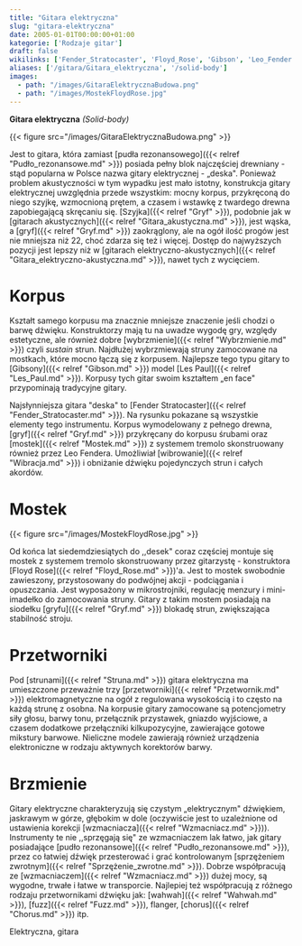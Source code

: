 ```yaml
---
title: "Gitara elektryczna"
slug: "gitara-elektryczna"
date: 2005-01-01T00:00:00+01:00
kategorie: ['Rodzaje gitar']
draft: false
wikilinks: ['Fender_Stratocaster', 'Floyd_Rose', 'Gibson', 'Leo_Fender', 'Les_Paul', 'Szyjka', 'akord', 'chorus', 'flanger', 'fuzz', 'gitara_akustyczna', 'gitara_elektryczno-akustyczna', 'grafika:GitaraElektrycznaBudowa.png', 'grafika:MostekFloydRose.jpg', 'gryf', 'gryf', 'gryf', 'menzura', 'mikrostrojnik', 'mostek', 'potencjometr', 'pr%C3%B3g', 'przesterowanie', 'przetwornik', 'pud%C5%82o_rezonansowe', 'pud%C5%82o_rezonansowe', 'sprz%C4%99%C5%BCenie_zwrotne', 'struna', 'wahwah', 'wibrato', 'wybrzmienie', 'wzmacniacz', 'wzmacniacz']
aliases: ['/gitara/Gitara_elektryczna', '/solid-body']
images:
  - path: "/images/GitaraElektrycznaBudowa.png"
  - path: "/images/MostekFloydRose.jpg"
---
```

**Gitara elektryczna** *(Solid-body)*

{{< figure src="/images/GitaraElektrycznaBudowa.png" >}}

Jest to gitara, która zamiast [pudła
rezonansowego]({{< relref "Pudło_rezonansowe.md" >}}) posiada pełny blok
najczęściej drewniany - stąd popularna w Polsce nazwa gitary
elektrycznej - „deska". Ponieważ problem akustyczności w tym wypadku
jest mało istotny, konstrukcja gitary elektrycznej uwzględnia przede
wszystkim: mocny korpus, przykręconą do niego szyjkę, wzmocnioną prętem,
a czasem i wstawkę z twardego drewna zapobiegającą skręcaniu się.
[Szyjka]({{< relref "Gryf" >}}), podobnie jak w [gitarach
akustycznych]({{< relref "Gitara_akustyczna.md" >}}), jest wąska, a
[gryf]({{< relref "Gryf.md" >}}) zaokrąglony, ale na ogół ilość
progów<!-- link nie odnosił się do niczego: 'Gitara elektryczna' ('content/Gitara_elektryczna.md') links to 'próg' ('content/próg.md') and that does not exist --> jest nie mniejsza niż 22, choć zdarza się
też i więcej. Dostęp do najwyższych pozycji jest lepszy niż w [gitarach
elektryczno-akustycznych]({{< relref "Gitara_elektryczno-akustyczna.md" >}}),
nawet tych z wycięciem.

# Korpus

Kształt samego korpusu ma znacznie mniejsze znaczenie jeśli chodzi o
barwę dźwięku. Konstruktorzy mają tu na uwadze wygodę gry, względy
estetyczne, ale również dobre [wybrzmienie]({{< relref "Wybrzmienie.md" >}})
czyli *sustain* strun. Najdłużej wybrzmiewają struny zamocowane na
mostkach, które mocno łączą się z korpusem. Najlepsze tego typu gitary
to [Gibsony]({{< relref "Gibson.md" >}}) model [Les Paul]({{< relref "Les_Paul.md" >}}).
Korpusy tych gitar swoim kształtem „en face" przypominają tradycyjne
gitary.

Najsłynniejsza gitara "deska" to [Fender
Stratocaster]({{< relref "Fender_Stratocaster.md" >}}). Na rysunku pokazane są
wszystkie elementy tego instrumentu. Korpus wymodelowany z pełnego
drewna, [gryf]({{< relref "Gryf.md" >}}) przykręcany do korpusu śrubami oraz
[mostek]({{< relref "Mostek.md" >}}) z systemem tremolo skonstruowany również
przez Leo Fendera<!-- link nie odnosił się do niczego: 'Gitara elektryczna' ('content/Gitara_elektryczna.md') links to 'Leo_Fender' ('content/Leo_Fender.md') and that does not exist -->. Umożliwiał
[wibrowanie]({{< relref "Wibracja.md" >}}) i obniżanie dźwięku pojedynczych strun
i całych akordów<!-- link nie odnosił się do niczego: 'Gitara elektryczna' ('content/Gitara_elektryczna.md') links to 'akord' ('content/akord.md') and that does not exist -->.

# Mostek

{{< figure src="/images/MostekFloydRose.jpg" >}}

Od końca lat siedemdziesiątych do ,,desek" coraz częściej montuje się
mostek z systemem tremolo skonstruowany przez gitarzystę - konstruktora
[Floyd Rose]({{< relref "Floyd_Rose.md" >}})'a. Jest to mostek swobodnie
zawieszony, przystosowany do podwójnej akcji - podciągania i
opuszczania. Jest wyposażony w
mikrostrojniki<!-- link nie odnosił się do niczego: 'Gitara elektryczna' ('content/Gitara_elektryczna.md') links to 'mikrostrojnik' ('content/mikrostrojnik.md') and that does not exist -->, regulację
menzury<!-- link nie odnosił się do niczego: 'Gitara elektryczna' ('content/Gitara_elektryczna.md') links to 'menzura' ('content/menzura.md') and that does not exist --> i mini-imadełko do zamocowania struny.
Gitary z takim mostem posiadają na siodełku [gryfu]({{< relref "Gryf.md" >}})
blokadę strun, zwiększająca stabilność stroju.

# Przetworniki

Pod [strunami]({{< relref "Struna.md" >}}) gitara elektryczna ma umieszczone
przeważnie trzy [przetworniki]({{< relref "Przetwornik.md" >}})
elektromagnetyczne na ogół z regulowana wysokością i to często na każdą
strunę z osobna. Na korpusie gitary zamocowane są
potencjometry<!-- link nie odnosił się do niczego: 'Gitara elektryczna' ('content/Gitara_elektryczna.md') links to 'potencjometr' ('content/potencjometr.md') and that does not exist --> siły głosu, barwy tonu,
przełącznik przystawek, gniazdo wyjściowe, a czasem dodatkowe
przełączniki kilkupozycyjne, zawierające gotowe mikstury barwowe.
Nieliczne modele zawierają również urządzenia elektroniczne w rodzaju
aktywnych korektorów barwy.

# Brzmienie

Gitary elektryczne charakteryzują się czystym „elektrycznym" dźwiękiem,
jaskrawym w górze, głębokim w dole (oczywiście jest to uzależnione od
ustawienia korekcji [wzmacniacza]({{< relref "Wzmacniacz.md" >}})). Instrumenty
te nie ,,sprzęgają się" ze wzmacniaczem lak łatwo, jak gitary
posiadające [pudło rezonansowe]({{< relref "Pudło_rezonansowe.md" >}}), przez co
łatwiej dźwięk przesterować<!-- link nie odnosił się do niczego: 'Gitara elektryczna' ('content/Gitara_elektryczna.md') links to 'przesterowanie' ('content/przesterowanie.md') and that does not exist --> i grać
kontrolowanym [sprzężeniem zwrotnym]({{< relref "Sprzężenie_zwrotne.md" >}}).
Dobrze współpracują ze [wzmacniaczem]({{< relref "Wzmacniacz.md" >}}) dużej mocy,
są wygodne, trwałe i łatwe w transporcie. Najlepiej też współpracują z
różnego rodzaju przetwornikami dźwięku jak:
[wahwah]({{< relref "Wahwah.md" >}}), [fuzz]({{< relref "Fuzz.md" >}}),
flanger<!-- link nie odnosił się do niczego: 'Gitara elektryczna' ('content/Gitara_elektryczna.md') links to 'flanger' ('content/flanger.md') and that does not exist -->, [chorus]({{< relref "Chorus.md" >}}) itp.

Elektryczna, gitara<!-- link nie odnosił się do niczego: 'Gitara elektryczna' ('content/Gitara_elektryczna.md') links to 'kategoria:rodzaje_gitar' ('content/kategoria:rodzaje_gitar.md') and that does not exist -->
